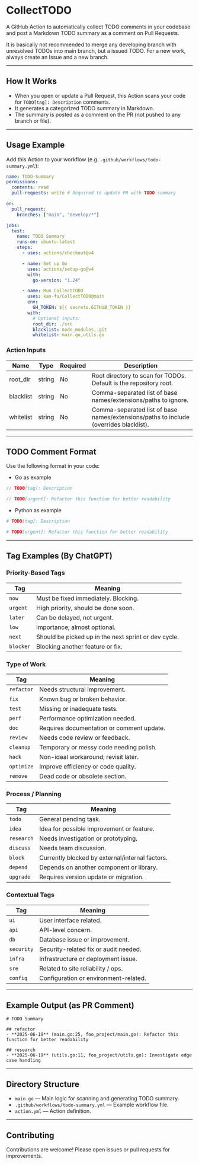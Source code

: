 # CollectTODO

A GitHub Action to automatically collect TODO comments in your codebase and post a Markdown TODO summary as a comment on Pull Requests.

It is basically not recommended to merge any developing branch with unresolved TODOs into main branch, but a issued TODO. For a new work, always create an Issue and a new branch.

---

## How It Works

- When you open or update a Pull Request, this Action scans your code for `TODO[tag]: Description` comments.
- It generates a categorized TODO summary in Markdown.
- The summary is posted as a comment on the PR (not pushed to any branch or file).

---

## Usage Example

Add this Action to your workflow (e.g. `.github/workflows/todo-summary.yml`):

```yaml
name: TODO-Summary
permissions:
  contents: read
  pull-requests: write # Required to update PR with TODO summary

on:
  pull_request:
    branches: ["main", "develop/*"]

jobs:
  test:
    name: TODO Summary
    runs-on: ubuntu-latest
    steps:
      - uses: actions/checkout@v4

      - name: Set up Go
        uses: actions/setup-go@v4
        with:
          go-version: "1.24"

      - name: Run CollectTODO
        uses: kao-fu/CollectTODO@main
        env:
          GH_TOKEN: ${{ secrets.GITHUB_TOKEN }}
        with:
          # Optional inputs:
          root_dir: ./src
          blacklist: node_modules,.git
          whitelist: main.go,utils.go
```

### Action Inputs

| Name      | Type   | Required | Description                                                                           |
| --------- | ------ | -------- | ------------------------------------------------------------------------------------- |
| root_dir  | string | No       | Root directory to scan for TODOs. Default is the repository root.                     |
| blacklist | string | No       | Comma-separated list of base names/extensions/paths to ignore.                        |
| whitelist | string | No       | Comma-separated list of base names/extensions/paths to include (overrides blacklist). |

---

## TODO Comment Format

Use the following format in your code:

- Go as example

```go
// TODO[tag]: Description

// TODO[urgent]: Refactor this function for better readability
```

- Python as example

```python
# TODO[tag]: Description

# TODO[urgent]: Refactor this function for better readability
```

---

## Tag Examples (By ChatGPT)

### Priority-Based Tags

| Tag       | Meaning                                              |
| --------- | ---------------------------------------------------- |
| `now`     | Must be fixed immediately. Blocking.                 |
| `urgent`  | High priority, should be done soon.                  |
| `later`   | Can be delayed, not urgent.                          |
| `low`     | importance; almost optional.                         |
| `next`    | Should be picked up in the next sprint or dev cycle. |
| `blocker` | Blocking another feature or fix.                     |

### Type of Work

| Tag        | Meaning                                   |
| ---------- | ----------------------------------------- |
| `refactor` | Needs structural improvement.             |
| `fix`      | Known bug or broken behavior.             |
| `test`     | Missing or inadequate tests.              |
| `perf`     | Performance optimization needed.          |
| `doc`      | Requires documentation or comment update. |
| `review`   | Needs code review or feedback.            |
| `cleanup`  | Temporary or messy code needing polish.   |
| `hack`     | Non-ideal workaround; revisit later.      |
| `optimize` | Improve efficiency or code quality.       |
| `remove`   | Dead code or obsolete section.            |

### Process / Planning

| Tag        | Meaning                                         |
| ---------- | ----------------------------------------------- |
| `todo`     | General pending task.                           |
| `idea`     | Idea for possible improvement or feature.       |
| `research` | Needs investigation or prototyping.             |
| `discuss`  | Needs team discussion.                          |
| `block`    | Currently blocked by external/internal factors. |
| `depend`   | Depends on another component or library.        |
| `upgrade`  | Requires version update or migration.           |

### Contextual Tags

| Tag        | Meaning                               |
| ---------- | ------------------------------------- |
| `ui`       | User interface related.               |
| `api`      | API-level concern.                    |
| `db`       | Database issue or improvement.        |
| `security` | Security-related fix or audit needed. |
| `infra`    | Infrastructure or deployment issue.   |
| `sre`      | Related to site reliability / ops.    |
| `config`   | Configuration or environment-related. |

---

## Example Output (as PR Comment)

```
# TODO Summary

## refactor
- **2025-06-19** (main.go:25, foo_project/main.go): Refactor this function for better readability

## research
- **2025-06-19** (utils.go:11, foo_project/utils.go): Investigate edge case handling
```

---

## Directory Structure

- `main.go` — Main logic for scanning and generating TODO summary.
- `.github/workflows/todo-summary.yml` — Example workflow file.
- `action.yml` — Action definition.

---

## Contributing

Contributions are welcome! Please open issues or pull requests for improvements.

